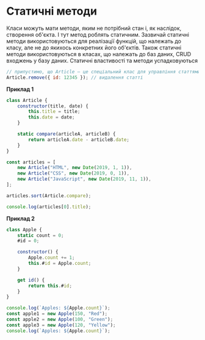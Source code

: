 # Статичні методи

Класи можуть мати методи, яким не потрібний стан і, як наслідок, створення об'єкта. І тут метод роблять статичним. Зазвичай статичні методи використовуються для реалізації функцій, що належать до класу, але не до якихось конкретних його об'єктів. Також статичні методи використовуються в класах, що належать до баз даних, CRUD входжень у базу даних. Статичні властивості та методи успадковуються

```js
// припустимо, що Article — це спеціальний клас для управління статтями
Article.remove({ id: 12345 }); // видалення статті
```

**Приклад 1**

```js
class Article {
    constructor(title, date) {
        this.title = title;
        this.date = date;
    }

    static compare(articleA, articleB) {
        return articleA.date - articleB.date;
    }
}

const articles = [
    new Article("HTML", new Date(2019, 1, 1)),
    new Article("CSS", new Date(2019, 0, 1)),
    new Article("JavaScript", new Date(2019, 11, 1)),
];

articles.sort(Article.compare);

console.log(articles[0].title);
```

**Приклад 2**

```js
class Apple {
    static count = 0;
    #id = 0;

    constructor() {
        Apple.count += 1;
        this.#id = Apple.count;
    }

    get id() {
        return this.#id;
    }
}

console.log(`Apples: ${Apple.count}`);
const apple1 = new Apple(150, "Red");
const apple2 = new Apple(100, "Green");
const apple3 = new Apple(120, "Yellow");
console.log(`Apples: ${Apple.count}`);
```
